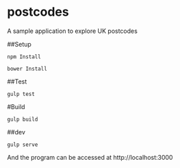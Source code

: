 # postcodes
A sample application to explore UK postcodes

##Setup

    npm Install

    bower Install

##Test

    gulp test

#Build

    gulp build

##dev

    gulp serve

And the program can be accessed at http://localhost:3000
